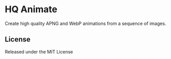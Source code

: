 # HQ Animate
Create high quality APNG and WebP animations from a sequence of images.

## License
Released under the MIT License
